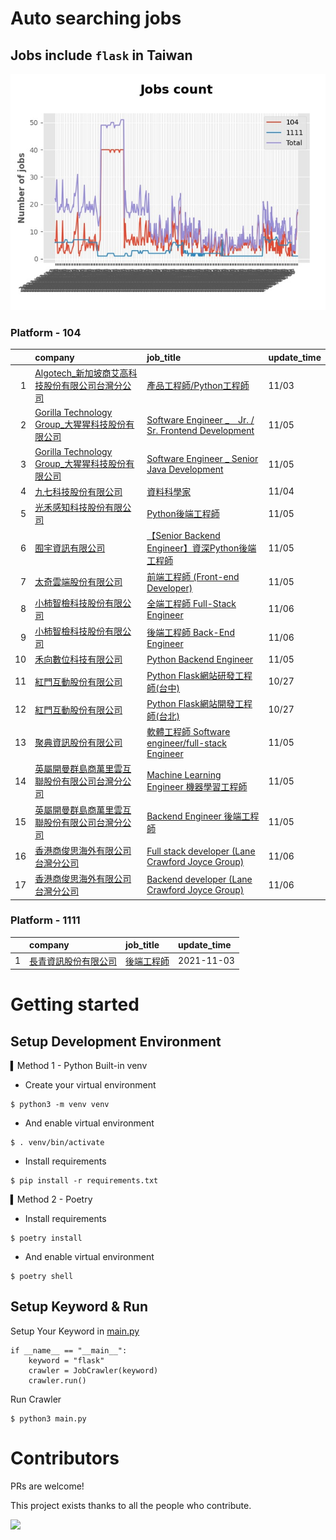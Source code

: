 # Auto searching jobs

## Jobs include `flask` in Taiwan 

 ![image](./doc/plot_img.jpg)


### Platform - 104


|    | company                                                                                                | job_title                                                                                                      | update_time   |
|---:|:-------------------------------------------------------------------------------------------------------|:---------------------------------------------------------------------------------------------------------------|:--------------|
|  1 | [Algotech_新加坡商艾高科技股份有限公司台灣分公司](https://www.104.com.tw/company/1a2x6blc6n?jobsource=jolist_d_relevance) | [產品工程師/Python工程師](https://www.104.com.tw/job/7duf1?jobsource=jolist_d_relevance)                               | 11/03         |
|  2 | [Gorilla Technology Group_大猩猩科技股份有限公司](https://www.104.com.tw/company/wilokdc?jobsource=jolist_d_date) | [Software Engineer _　Jr. / Sr. Frontend Development](https://www.104.com.tw/job/6o30x?jobsource=jolist_d_date) | 11/05         |
|  3 | [Gorilla Technology Group_大猩猩科技股份有限公司](https://www.104.com.tw/company/wilokdc?jobsource=jolist_d_date) | [Software Engineer _ Senior Java Development](https://www.104.com.tw/job/3yh2d?jobsource=jolist_d_date)        | 11/05         |
|  4 | [九七科技股份有限公司](https://www.104.com.tw/company/1a2x6bl9vu?jobsource=jolist_d_relevance)                   | [資料科學家](https://www.104.com.tw/job/7fde6?jobsource=jolist_d_relevance)                                         | 11/04         |
|  5 | [光禾感知科技股份有限公司](https://www.104.com.tw/company/1a2x6bks9s?jobsource=jolist_d_date)                      | [Python後端工程師](https://www.104.com.tw/job/71j4l?jobsource=jolist_d_date)                                        | 11/05         |
|  6 | [囿宇資訊有限公司](https://www.104.com.tw/company/1a2x6bldgy?jobsource=jolist_d_date)                          | [【Senior Backend Engineer】資深Python後端工程師](https://www.104.com.tw/job/7dr0z?jobsource=jolist_d_date)             | 11/05         |
|  7 | [太奇雲端股份有限公司](https://www.104.com.tw/company/1a2x6bjj3y?jobsource=jolist_d_date)                        | [前端工程師 (Front-end Developer)](https://www.104.com.tw/job/5284c?jobsource=jolist_d_date)                        | 11/05         |
|  8 | [小柿智檢科技股份有限公司](https://www.104.com.tw/company/1a2x6bl77l?jobsource=jolist_d_date)                      | [全端工程師 Full-Stack Engineer](https://www.104.com.tw/job/71bmz?jobsource=jolist_d_date)                          | 11/06         |
|  9 | [小柿智檢科技股份有限公司](https://www.104.com.tw/company/1a2x6bl77l?jobsource=jolist_d_date)                      | [後端工程師 Back-End Engineer](https://www.104.com.tw/job/71bmd?jobsource=jolist_d_date)                            | 11/06         |
| 10 | [禾向數位科技有限公司](https://www.104.com.tw/company/1a2x6bl8h8?jobsource=jolist_d_date)                        | [Python Backend Engineer](https://www.104.com.tw/job/71i7c?jobsource=jolist_d_date)                            | 11/05         |
| 11 | [紅門互動股份有限公司](https://www.104.com.tw/company/oh4m67k?jobsource=jolist_d_relevance)                      | [Python Flask網站研發工程師(台中)](https://www.104.com.tw/job/6kf9h?jobsource=jolist_d_relevance)                       | 10/27         |
| 12 | [紅門互動股份有限公司](https://www.104.com.tw/company/oh4m67k?jobsource=jolist_d_relevance)                      | [Python Flask網站開發工程師(台北)](https://www.104.com.tw/job/6xtfl?jobsource=jolist_d_relevance)                       | 10/27         |
| 13 | [聚典資訊股份有限公司](https://www.104.com.tw/company/1a2x6bl0ew?jobsource=jolist_d_date)                        | [軟體工程師 Software engineer/full-stack Engineer](https://www.104.com.tw/job/78evf?jobsource=jolist_d_date)        | 11/05         |
| 14 | [英屬開曼群島商萬里雲互聯股份有限公司台灣分公司](https://www.104.com.tw/company/1a2x6bk5cu?jobsource=jolist_d_date)           | [Machine Learning Engineer 機器學習工程師 ](https://www.104.com.tw/job/6c61u?jobsource=jolist_d_date)                 | 11/05         |
| 15 | [英屬開曼群島商萬里雲互聯股份有限公司台灣分公司](https://www.104.com.tw/company/1a2x6bk5cu?jobsource=jolist_d_date)           | [Backend Engineer 後端工程師](https://www.104.com.tw/job/6xipk?jobsource=jolist_d_date)                             | 11/05         |
| 16 | [香港商俊思海外有限公司台灣分公司](https://www.104.com.tw/company/wiwdx20?jobsource=jolist_d_date)                     | [Full stack developer  (Lane Crawford Joyce Group)](https://www.104.com.tw/job/76ao6?jobsource=jolist_d_date)  | 11/06         |
| 17 | [香港商俊思海外有限公司台灣分公司](https://www.104.com.tw/company/wiwdx20?jobsource=jolist_d_date)                     | [Backend developer (Lane Crawford Joyce Group)](https://www.104.com.tw/job/70uyc?jobsource=jolist_d_date)      | 11/06         |

### Platform - 1111


|    | company                                              | job_title                                      | update_time   |
|---:|:-----------------------------------------------------|:-----------------------------------------------|:--------------|
|  1 | [長青資訊股份有限公司](https://www.1111.com.tw/corp/71694811/) | [後端工程師](https://www.1111.com.tw/job/85012186/) | 2021-11-03    |



# Getting started
## Setup Development Environment
▍Method 1 - Python Built-in venv

- Create your virtual environment
```
$ python3 -m venv venv
```
- And enable virtual environment
```
$ . venv/bin/activate
```
- Install requirements
```
$ pip install -r requirements.txt 
```

▍Method 2 - Poetry
- Install requirements
```
$ poetry install
```
- And enable virtual environment
```
$ poetry shell
```

## Setup Keyword & Run

Setup Your Keyword in [main.py](./main.py#L88)
```
if __name__ == "__main__":
    keyword = "flask"
    crawler = JobCrawler(keyword)
    crawler.run()
```

Run Crawler
```
$ python3 main.py
```

# Contributors
PRs are welcome!

This project exists thanks to all the people who contribute.

<a href="https://github.com/hsuanchi/auto-search-flask-job/graphs/contributors">
  <img src="https://contrib.rocks/image?repo=hsuanchi/auto-search-flask-job"/>
</a>
